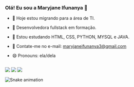 ### Olá! Eu sou a Maryjane Ifunanya 👋


- 🔭  Hoje estou migrando para a área de TI.
- 👩 Desenvolvedora fullstack em formação.
- 🌱 Estou estudando HTML, CSS, PYTHON, MYSQL e JAVA.
- 📧 Contate-me no e-mail: maryjaneifunanya3@gmail.com
- 😄 Pronouns: ela/dela


    
  
  ##
  
  <div>
 <a href="https://discord.gg/8tfTEC6G37" target="_blank"><img src="https://img.shields.io/badge/Discord-7289DA?style=for-the-badge&logo=discord&logoColor=white" target="_blank"></a> 
  <a href = "mailto:maryjaneifunanya3@gmail.com"><img src="https://img.shields.io/badge/-Gmail-%23333?style=for-the-badge&logo=gmail&logoColor=white" target="_blank"></a>
  <a href="https://www.linkedin.com/in/mary-jane-500287209" target="_blank"><img src="https://img.shields.io/badge/-LinkedIn-%230077B5?style=for-the-badge&logo=linkedin&logoColor=white" target="_blank"></a>
  </div>
  
  ![Snake animation](https://github.com/MaryJane-Ifunanya/Maryjane-Ifunanya/blob/output/github-contribution-grid-snake.svg)

